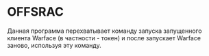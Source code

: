# OFFSRAC
Данная программа перехватывает команду запуска запущенного клиента Warface (в частности - токен) и после запускает Warface заново, используя эту команду.
